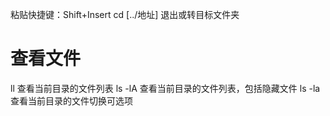 粘贴快捷键：Shift+Insert
cd [../地址]    退出或转目标文件夹 

# 查看文件
ll 查看当前目录的文件列表
ls -lA  查看当前目录的文件列表，包括隐藏文件
ls -la  查看当前目录的文件切换可选项